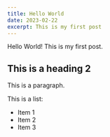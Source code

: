 ```yaml
---
title: Hello World
date: 2023-02-22
excerpt: This is my first post
---
```


Hello World! This is my first post.

## This is a heading 2

This is a paragraph.

This is a list:

- Item 1
- Item 2
- Item 3
